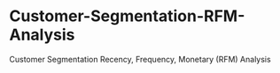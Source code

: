 # Customer-Segmentation-RFM-Analysis
Customer Segmentation Recency, Frequency, Monetary (RFM) Analysis
